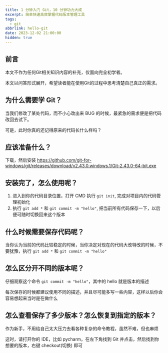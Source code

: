```yaml
---
title: 1 分钟入门 Git，10 分钟功力大成
excerpt: 简单快速高效掌握代码版本管理工具
tags:
  - git
abbrlink: hello-git
date: 2023-12-02 21:00:00
hidden: true
---
```


## 前言

本文不作为任何Git相关知识内容的补充，仅面向完全初学者。

本文以问答形式展开，希望读者能在使用Git的过程中思考清楚自己真正的需求。

## 为什么需要学 Git？

当我们修改了某处代码，而不小心改出来 BUG 的时候，最紧急的需求便是把代码改回去试下。 

可是，此时你真的还记得原来的代码长什么样吗？ 


## 应该准备什么？

下载，然后安装 https://github.com/git-for-windows/git/releases/download/v2.43.0.windows.1/Git-2.43.0-64-bit.exe


## 安装完了，怎么使用呢？

1. 进入到你的代码目录位置，打开 CMD 执行 `git init`, 完成对项目内的代码管理初始化
2. 执行 `git add *` 和 `git commit -m "hello"`, 把当前所有代码保存一下，以后便可随时切换回来这个版本

## 什么时候需要保存代码呢？

当你认为当前的代码比较稳定的时候，当你决定对现在的代码大改特改的时候，不要犹豫，执行 `git add *` 和 `git commit -m "hello"`

## 怎么区分开不同的版本呢？

仔细观察这个命令 `git commit -m "hello"`，其中的 hello 就是版本的描述

每次保存的时候都建议使用不同的描述，并且尽可能多写一些内容，这样以后你会容易想起来当时是在做什么


## 怎么查看保存了多少版本？怎么恢复到指定的版本？

作为新手，不用给自己太大压力去看各种复杂的命令教程，虽然不难，但也麻烦

这时，请打开你的 IDE，比如 pycharm，在左下角找到 Git 并点击，然后找到你想要的版本，右键 checkout(切换) 即可

